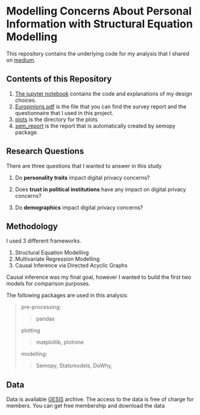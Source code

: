# Modelling Concerns About Personal Information with Structural Equation Modelling

This repository contains the underlying code for my analysis that I shared on [medium](https://medium.com/@keremtuberkapraz/what-factors-determine-digital-privacy-concerns-6f6d7211b7a0).

## Contents of this Repository
1) [The jupyter notebook](https://github.com/tugberkcapraz/pi_concerns/blob/main/Post.ipynb) contains the code and
explanations of my design choices. 
2) [Europinions.pdf](https://github.com/tugberkcapraz/pi_concerns/blob/main/europinions.pdf) is the file that you can 
find the survey report and the questionnaire that I used in this project.
3) [plots](https://github.com/tugberkcapraz/pi_concerns/tree/main/plots) is the directory for the plots
4) [sem_report](https://github.com/tugberkcapraz/pi_concerns/tree/main/sem_report) is the report that is automatically
created by semopy package. 

## Research Questions
There are three questions that I wanted to answer in this study

1. Do **personality traits** impact digital privacy concerns? 

2. Does **trust in political institutions** have any impact on digital privacy concerns? 

3. Do **demographics** impact digital privacy concerns?

## Methodology
I used 3 different frameworks. 

1. Structural Equation Modelling
2. Multivariate Regression Modelling
3. Causal Inference via Directed Acyclic Graphs

Causal inference was my final goal, however I wanted to build the first two models for comparison purposes. 

The following packages are used in this analysis:
> pre-processing:
> > pandas
> 
> plotting
> 
> > matplotlib, plotnine
> 
> modelling:
> > Semopy, Statsmodels, DoWhy, 


## Data
Data is available [GESIS](https://search.gesis.org/research_data/ZA5553) archive. The access to the data is free
of charge for members. You can get free membership and download the data

